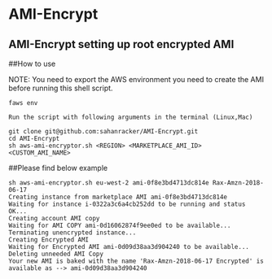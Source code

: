 # AMI-Encrypt

## AMI-Encrypt setting up root encrypted AMI 

##How to use

NOTE: You need to export the AWS environment you need to create the AMI before running this shell script.
```
faws env
```
```
Run the script with following arguments in the terminal (Linux,Mac)

git clone git@github.com:sahanracker/AMI-Encrypt.git
cd AMI-Encrypt
sh aws-ami-encryptor.sh <REGION> <MARKETPLACE_AMI_ID> <CUSTOM_AMI_NAME>
```

##Please find below example
```
sh aws-ami-encryptor.sh eu-west-2 ami-0f8e3bd4713dc814e Rax-Amzn-2018-06-17
Creating instance from marketplace AMI ami-0f8e3bd4713dc814e
Waiting for instance i-0322a3c6a4cb252dd to be running and status OK...
Creating account AMI copy
Waiting for AMI COPY ami-0d16062874f9ee0ed to be available...
Terminating unencrypted instance...
Creating Encrypted AMI
Waiting for Encrypted AMI ami-0d09d38aa3d904240 to be available...
Deleting unneeded AMI Copy
Your new AMI is baked with the name 'Rax-Amzn-2018-06-17 Encrypted' is available as --> ami-0d09d38aa3d904240
```
